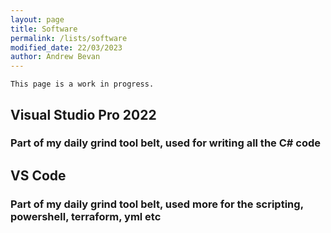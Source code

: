 ```yaml
---
layout: page
title: Software
permalink: /lists/software
modified_date: 22/03/2023
author: Andrew Bevan
---
```

`This page is a work in progress.`

## Visual Studio Pro 2022

### Part of my daily grind tool belt, used for writing all the C# code

## VS Code

### Part of my daily grind tool belt, used more for the scripting, powershell, terraform, yml etc
